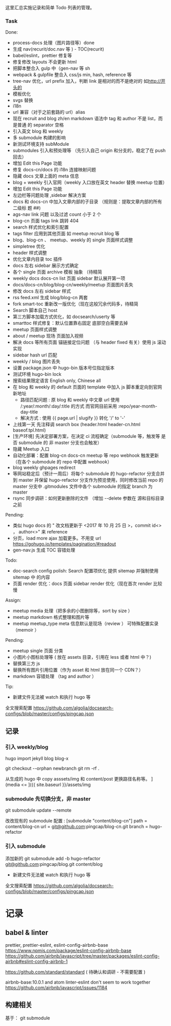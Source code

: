 这里汇总实施记录和简单 Todo 列表的管理。

### Task

Done:

* process-docs 处理（图片路径等）done
* 生成 nav(recurit/doc.nav 等 ) - TOC(recurit)
* babel/eslint，prettier 修复等
* 修复修改 layouts 不会更新 html
* 把脚本整合入 gulp 中（gen-nav 等 sh
* webpack & gulpfile 整合入 css/js min, hash, reference 等
* tree-nav 优化，url prefix 加入，判断 link 是相对的而不是绝对的
  如<http://开头的>
* 模板优化
* svgs 替换
* i18n
* url 兼容（对于之前套路的 url）alias
* 现在 recruit and blog zh/en markdown 语法中 tag 和 author 不是 list，而是普通
  的 separator 空格
* 引入英文 blog 和 weekly
* 多 submodule 构建的影响
* 新测试环境支持 subModule
* submodules 引入和预处理等 （先引入自己 origin 和分支的，稳定了在 push 回去）
* 增加 Edit this Page 功能
* 修复 docs-cn/docs 的 i18n 连接映射问题
* 隐藏 docs 文章上面的 meta 信息
* blog + weekly 引入官网（weekly 入口放在英文 header 替换 meetup 位置）
* 增加 Edit this Page 功能
* 左边栏等问题处理 ,sidebar 解决方案
* docs 和 docs-cn 中加入文章内部的子目录 （规则是：提取文章内部的所有二级标
  题 ##)
* ags-nav link 问题 以及过滤 count 小于 2 个
* blog-cn 页面 tags link 跳转 404
* search 样式优化和索引配置
* tags filter 应用到其他页面 如 meetup recruit blog 等
* blog、blog-cn 、 meetup、weekly 的 single 页面样式调整
* simpletree 优化
* header 样式调整
* 优化文章内目录 toc 插件
* docs 左右 sidebar 展示方式确定
* 各个 single 页面 archive 模板 抽象 （待精简
* weekly docs docs-cn list 页面 sidebar 默认展开第一项
* docs/docs-cn/blog/blog-cn/weekly/meetup 页面图片丢失
* 修改 docs 左右 sidebar 样式
* rss feed.xml 生成 blog/blog-cn 两套
* fork smart-toc 重新改一版优化（现在这般冗余代码多，待精简
* Search 脚本自己 host
* 第三方脚本加载方式优化，如 docsearch/userty 等
* smarttoc 样式修复：默认位置靠右固定 底部空白需要去掉
* meetup 页面样式调整
* about / meetup 现场 页面加入视频
* 解决 docs 等所有页面 锚链接定位问题 （与 header fixed 有关）使用 js 滚动实现
* sidebar hash url 匹配
* weekly / blog 图片丢失
* 设置 package.json 中 hugo-bin 版本号位指定版本
* 测试环境 hugo-bin lock
* 搜索结果限定语言 English only, Chinese all
* 在 blog 和 weekly 的 default 页面的 template 中加入 js 脚本重定向到官网新地址
  * 路径匹配问题 : 原 blog 和 weekly 中文章 url 使用 /:year/:month/:day/:title
    的方式 而官网目前采用 :repo/year-month-day-title
  * 解决方式 : 使用 {{ page.url | slugify }} 转化 '/' to '-'
* 上线第一天 先注释调 search box (header.html header-cn.html baseof.tpl.html)
* [生产环境] 先决定部署方案，在决定 ci 流程确定（submodule 等，触发等 是否
  submodule 的 非 master 分支也会触发）
* 隐藏 Meetup 入口
* 自动化部署：配置 blog-cn docs-cn meetup 等 repo webhook 触发更新（在各个
  submodule 的 repo 中配置 webhook）
* blog weekly ghpages redirect
* 等网站稳定后（预计一周后）将每个 submodule 的 hugo-refactor 分支合并到 master
  并保留 hugo-refactor 分支作为预览使用，同时修改当前 repo 的 master 分支中
  .gitmodules 文件中各个 submodule 的指定 branch 为 master
* rsync 同步调研：如何更新删除的文件 （增加 --delete 参数在 源和目标目录之前

Pending:

* 类似 hugo docs 的 " 改文档更新于 <2017 年 10 月 25 日 >，commit id<> ，
  author<>" 来 reference
* 分页，load more ajax 加载更多。不用变 url
  https://gohugo.io/templates/pagination/#readout
* gen-nav.js 生成 TOC 容错处理

Todo:

* doc-search config polish: Search 配置项优化 提供 sitemap 并强制使用 sitemap 中
  的内容
* 页面 render 优化：docs 页面 sidebar render 优化（现在首次 render 比较慢

Assign:

* meetup media 处理（把多余的小图删除等，sort by size ）
* meetup markdown 格式整理和图片等
* meetup meetup_type meta 信息默认是现场（review ） 可特殊配置实录（memoir ）

Pending:

* meetup single 页面 分类
* 小图片小图标处理等 ( 放在 assets 目录，引用在 less 或者 html 中？)
* 替换第三方 js
* 替换所有图片引用位置（作为 asset 和 html 放在同一个 CDN？）
* markdown 容错处理 （tag and author ）

Tip:

* 新建文件无法被 watch 和执行 hugo 等

全文搜索配置
<https://github.com/algolia/docsearch-configs/blob/master/configs/pingcap.json>

## 记录

### 引入 weekly/blog

hugo import jekyll blog blog-x

git checkout --orphan newbranch git rm -rf .

从生成的 hugo 中 copy asssets/img 和 content/post 更换路径名称等。 ](media <=
]({{ site.baseurl }}/assets/img

### submodule 先切换分支，非 master

git submodule update --remote

改改现有的 submodule 配置 : [submodule "content/blog-cn"] path = content/blog-cn
url = git@github.com:pingcap/blog-cn.git branch = hugo-refactor

### 引入 submodule

添加新的 git submodule add -b hugo-refactor git@github.com:pingcap/blog.git
content/blog

* 新建文件无法被 watch 和执行 hugo 等

全文搜索配置
<https://github.com/algolia/docsearch-configs/blob/master/configs/pingcap.json>

# 记录

## babel & linter

prettier, prettier-eslint, eslint-config-airbnb-base
<https://www.npmjs.com/package/eslint-config-airbnb-base>
<https://github.com/airbnb/javascript/tree/master/packages/eslint-config-airbnb#eslint-config-airbnb-1>

<https://github.com/standard/standard> ( 待确认和调研 - 不需要配置 )

airbnb-base:10.0.1 and atom linter-eslint don't seem to work together
<https://github.com/airbnb/javascript/issues/1184>

## 构建相关

基于： git submodule
